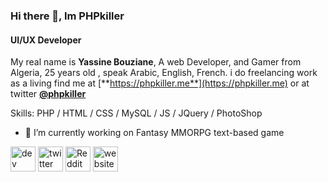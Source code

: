 ### Hi there 👋, Im PHPkiller
#### UI/UX Developer
My real name is **Yassine Bouziane**, A web Developer, and Gamer from Algeria, 25 years old , speak Arabic, English, French.
i do freelancing work as a living find me at [**https://phpkiller.me**](https://phpkiller.me) or at twitter [**@phpkiller**](https://twitter.com/phpkiller)

Skills: PHP / HTML / CSS / MySQL / JS / JQuery / PhotoShop

- 🔭 I’m currently working on Fantasy MMORPG text-based game 


[<img src='https://cdn.jsdelivr.net/npm/simple-icons@3.0.1/icons/dev-dot-to.svg' alt='dev' height='40'>](https://dev.to/phpkiller)  [<img src='https://cdn.jsdelivr.net/npm/simple-icons@3.0.1/icons/twitter.svg' alt='twitter' height='40'>](https://twitter.com/phpkiller)  [<img src='https://cdn.jsdelivr.net/npm/simple-icons@3.0.1/icons/reddit.svg' alt='Reddit' height='40'>](https://www.reddit.com/user/https://github.com/agscs)  [<img src='https://cdn.jsdelivr.net/npm/simple-icons@3.0.1/icons/icloud.svg' alt='website' height='40'>](https://phpkiller.me)  

